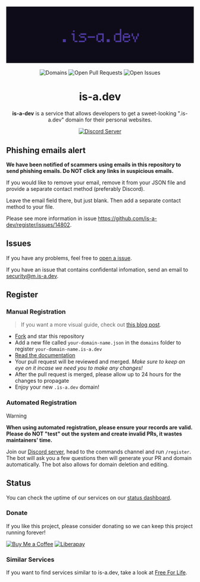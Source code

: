 <p align="center">
   <img alt="is-a.dev Banner" src="https://raw.githubusercontent.com/is-a-dev/register/main/media/banner.png">
</p>

<p align="center">
   <img alt="Domains" src="https://img.shields.io/github/directory-file-count/is-a-dev/register/domains?color=5c46eb&label=domains&style=for-the-badge">
   <img alt="Open Pull Requests" src="https://img.shields.io/github/issues-raw/is-a-dev/register?color=5c46eb&label=issues&style=for-the-badge">
   <img alt="Open Issues" src="https://img.shields.io/github/issues-pr-raw/is-a-dev/register?color=5c46eb&label=pull%20requests&style=for-the-badge">
</p>

<h1 align="center">is-a.dev</h1>

<p align="center"><strong>is-a-dev</strong> is a service that allows developers to get a sweet-looking ".is-a.dev" domain for their personal websites.</p>

<p align="center">
   <a href="https://discord.gg/is-a-dev-830872854677422150"><img alt="Discord Server" src="https://invidget.switchblade.xyz/is-a-dev-830872854677422150"></a>
</p>

## Phishing emails alert
**We have been notified of scammers using emails in this repository to send phishing emails. Do NOT click any links in suspicious emails.**

If you would like to remove your email, remove it from your JSON file and provide a separate contact method (preferably Discord).

Leave the email field there, but just blank. Then add a separate contact method to your file.

Please see more information in issue https://github.com/is-a-dev/register/issues/14802.

## Issues
If you have any problems, feel free to [open a issue](https://github.com/is-a-dev/register/issues/new/choose).

If you have an issue that contains confidental infomation, send an email to security@m.is-a.dev.

## Register
### Manual Registration
> If you want a more visual guide, check out [this blog post](https://w.is-a.dev/2u58kTT).

- [Fork](https://github.com/is-a-dev/register/fork) and star this repository
- Add a new file called `your-domain-name.json` in the `domains` folder to register `your-domain-name.is-a.dev`
- [Read the documentation](https://www.is-a.dev/docs)
- Your pull request will be reviewed and merged. *Make sure to keep an eye on it incase we need you to make any changes!*
- After the pull request is merged, please allow up to 24 hours for the changes to propagate
- Enjoy your new `.is-a.dev` domain!

### Automated Registration
> [!WARNING]
> **When using automated registration, please ensure your records are valid. Please do NOT "test" out the system and create invalid PRs, it wastes maintainers' time.**

Join our [Discord server](https://discord.gg/is-a-dev-830872854677422150), head to the commands channel and run `/register`. The bot will ask you a few questions then will generate your PR and domain automatically. The bot also allows for domain deletion and editing.

## Status
You can check the uptime of our services on our [status dashboard](https://is-a-dev.hrsn.net).

### Donate
If you like this project, please consider donating so we can keep this project running forever!

<a href="https://www.buymeacoffee.com/phenax" target="_blank"><img src="https://cdn.buymeacoffee.com/buttons/default-orange.png" alt="Buy Me a Coffee" height="28" width="119"></a>
<a href="https://liberapay.com/phenax" target="_blank"><img src="https://img.shields.io/badge/liberapay-donate-yellow.svg?style=for-the-badge" alt="Liberapay"></a>

### Similar Services
If you want to find services similar to is-a.dev, take a look at [Free For Life](https://github.com/wdhdev/free-for-life#domains).
